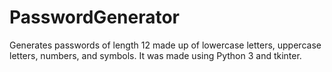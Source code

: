 # PasswordGenerator
Generates passwords of length 12 made up of lowercase letters, uppercase letters, numbers, and symbols. It was made using Python 3 and tkinter.
